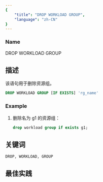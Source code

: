 ```yaml
---
{
    "title": "DROP WORKLOAD GROUP",
    "language": "zh-CN"
}
---
```


<!--
Licensed to the Apache Software Foundation (ASF) under one
or more contributor license agreements.  See the NOTICE file
distributed with this work for additional information
regarding copyright ownership.  The ASF licenses this file
to you under the Apache License, Version 2.0 (the
"License"); you may not use this file except in compliance
with the License.  You may obtain a copy of the License at

  http://www.apache.org/licenses/LICENSE-2.0

Unless required by applicable law or agreed to in writing,
software distributed under the License is distributed on an
"AS IS" BASIS, WITHOUT WARRANTIES OR CONDITIONS OF ANY
KIND, either express or implied.  See the License for the
specific language governing permissions and limitations
under the License.
-->



### Name

DROP WORKLOAD GROUP

## 描述

 

该语句用于删除资源组。

```sql
DROP WORKLOAD GROUP [IF EXISTS] 'rg_name'
```

### Example

1. 删除名为 g1 的资源组：
    
    ```sql
    drop workload group if exists g1;
    ```

## 关键词

    DROP, WORKLOAD, GROUP

## 最佳实践

